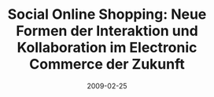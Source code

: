 ---
abstract: ''
authors:
- Peter Leitner
- Thomas Grechenig
date: '2009-02-25'
featured: false
publication_types:
- '0'
publishDate: '2009-02-25'
title: 'Social Online Shopping: Neue Formen der Interaktion und Kollaboration im Electronic
  Commerce der Zukunft'
url_pdf: ''
---